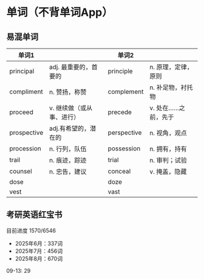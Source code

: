 # 单词（不背单词App）
## 易混单词

| 单词1         |                | 单词2         |              |
| ----------- | -------------- | ----------- | ------------ |
| principal   | adj. 最重要的，首要的  | principle   | n. 原理，定律，原则  |
| compliment  | n. 赞扬，称赞       | complement  | n. 补足物，衬托物   |
| proceed     | v. 继续做（或从事、进行） | precede     | v. 处在……之前，先于 |
| prospective | adj.有希望的，潜在的   | perspective | n. 视角，观点     |
| procession  | n. 行列，队伍       | possession  | n. 拥有，持有     |
| trail       | n. 痕迹，踪迹       | trial       | n. 审判；试验     |
| counsel     | n. 忠告，建议       | conceal     | v. 掩盖，隐藏     |
| dose        |                | doze        |              |
| vest        |                | vast        |              |
## 考研英语红宝书
目前进度 1570/6546
- 2025年6月：337词
- 2025年7月：456词
- 2025年8月：670词 

09-13: 29


